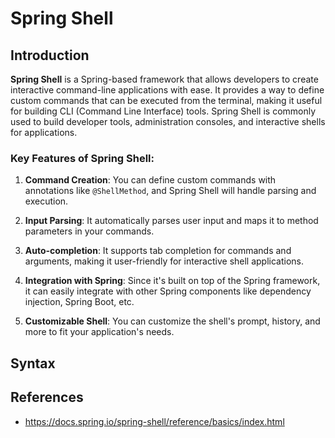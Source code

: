 # Spring Shell

## Introduction
**Spring Shell** is a Spring-based framework that allows developers to create interactive command-line applications with ease. It provides a way to define custom commands that can be executed from the terminal, making it useful for building CLI (Command Line Interface) tools. Spring Shell is commonly used to build developer tools, administration consoles, and interactive shells for applications.

### Key Features of Spring Shell:
1. **Command Creation**: You can define custom commands with annotations like `@ShellMethod`, and Spring Shell will handle parsing and execution.

2. **Input Parsing**: It automatically parses user input and maps it to method parameters in your commands.

3. **Auto-completion**: It supports tab completion for commands and arguments, making it user-friendly for interactive shell applications.

4. **Integration with Spring**: Since it's built on top of the Spring framework, it can easily integrate with other Spring components like dependency injection, Spring Boot, etc.

5. **Customizable Shell**: You can customize the shell's prompt, history, and more to fit your application's needs.

## Syntax

## References
* https://docs.spring.io/spring-shell/reference/basics/index.html